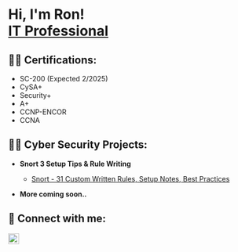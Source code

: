 <h1>Hi, I'm Ron! <br/> <a href="https://www.linkedin.com/in/ronahmed2/">IT Professional</a>

<h2>👨‍💻 Certifications:</h2>

- SC-200 (Expected 2/2025)
- CySA+
- Security+
- A+
- CCNP-ENCOR
- CCNA


<h2>👨‍💻 Cyber Security Projects:</h2>

- <b> Snort 3 Setup Tips & Rule Writing </b>
  - [Snort - 31 Custom Written Rules, Setup Notes, Best Practices](https://github.com/Ron-Ahmed/snort-ids)

- <b> More coming soon.. </b>
<h2> 🤳 Connect with me:</h2>


[<img align="left" alt="Ron | LinkedIn" width="22px" src="https://cdn.jsdelivr.net/npm/simple-icons@v3/icons/linkedin.svg" />][linkedin]



[linkedin]: https://www.linkedin.com/in/ronahmed2

<!--
**joshmadakor1/joshmadakor1** is a ✨ _special_ ✨ repository because its `README.md` (this file) appears on your GitHub profile.

Here are some ideas to get you started:

- 🔭 I’m currently working on ...
- 🌱 I’m currently learning ...
- 👯 I’m looking to collaborate on ...
- 🤔 I’m looking for help with ...
- 💬 Ask me about ...
- 📫 How to reach me: ...
- 😄 Pronouns: ...
- ⚡ Fun fact: ...
-->

